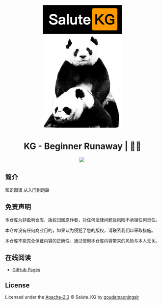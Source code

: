 <div align="center">
  <a href="https://github.com/goudemaoningsir/Salute_KG">
    <img src="https://raw.githubusercontent.com/goudemaoningsir/Salute_KG/main/img/1.jpg" height="400">
  </a>
  <h1>KG - Beginner Runaway | 🚴‍♂️</h1>
  <img src="https://img.shields.io/github/repo-size/goudemaoningsir/Salute_KG.svg?label=Repo%20size&style=flat-square" height="20">
  <img src="https://img.shields.io/badge/License-Apache%202.0-purple" data-origin="https://img.shields.io/badge/License-Apache%202.0-blue" alt="">
</div>



## 简介

知识图谱 从入门到跑路



## 免责声明

本仓库为非盈利仓库，版权归属原作者，对任何法律问题及风险不承担任何责任。

本仓库没有任何商业目的，如果认为侵犯了您的版权，请联系我们以采取措施。

本仓库不能完全保证内容的正确性。通过使用本仓库内容带来的风险与本人无关。



## 在线阅读

- [GitHub Pages](https://goudemaoningsir.github.io/Salute_KG/#/)



## License

Licensed under the [Apache-2.0](http://choosealicense.com/licenses/apache/) © Salute_KG by [goudemaoningsir](https://github.com/goudemaoningsir)

